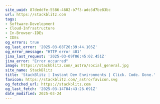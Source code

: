 ```yaml
---
site_uuid: 87deddfe-5586-4602-b7f3-ade3d7be83bc
url: https://stackblitz.com
tags:
- Software-Development
- Cloud-Infrastructure
- In-Browser-IDEs
- IDEs
og_errors: true
og_last_error: '2025-03-08T20:39:44.105Z'
og_error_message: "HTTP error 401"
jina_last_request: '2025-03-09T06:45:02.451Z'
jina_error: "Error occurred"
image: https://stackblitz.com/_astro/social_general.jpg
site_name: StackBlitz
title: 'StackBlitz | Instant Dev Environments | Click. Code. Done.'
favicon: https://stackblitz.com/_astro/favicon.svg
og_fetched_url: https://stackblitz.com
og_last_fetch: '2025-03-14T04:43:26.691Z'
date_modified: 2025-03-24
---
```




